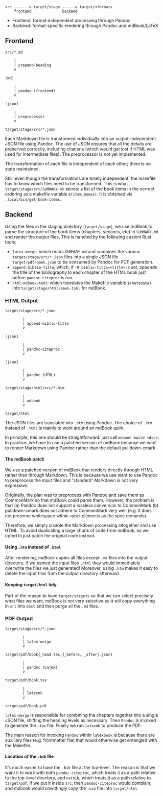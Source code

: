     src -------> target/stage ------> target/<format>
        frontend              backend

  - Frontend: format-independent processing through Pandoc
  - Backend: format-specific rendering through Pandoc and mdBook/LaTeX

## Frontend

    src/*.md

        |
        | prepend-heading
        v

    [md]

        |
        | pandoc (frontend)
        v

    [json]

        |
        | preprocessor
        v

    target/stage/src/*.json

Each Markdown file is transformed individually into an output-independent JSON file using Pandoc.  The use of JSON ensures that all the details are preserved correctly, including citations (which would get lost if HTML was used for intermediate files).  The preprocessor is not yet implemented.

The transformation of each file is independent of each other; there is no state maintained.

Still, even though the transformations are totally independent, the makefile has to know which files need to be transformed.  This is what `target/stage/src/SUMMARY.mk` stores: a list of the book items in the correct ordering as a makefile variable `$(item_names)`.  It is obtained via `.local/bin/get-book-items`.

## Backend

Using the files in the staging directory (`target/stage`), we use mdBook to parse the structure of the book items (chapters, sections, etc) in `SUMMARY.md` and render the output files.  This is handled by the following custom Rust tools:

  - `latex-merge`, which reads `SUMMARY.md` and combines the various `target/stage/src/*.json` files into a single JSON file `target/pdf/book.json` to be consumed by Pandoc for PDF generation.
  - `append-biblio-title`, which, if `-M biblio-title=<title>` is set, appends the title of the bibliography to each chapter of the HTML book just before `pandoc-citeproc` is run.
  - `html-mdbook-toml`: which translates the Makefile variable `$(metadata)` into `target/stage/html/book.toml` for mdBook.

### HTML Output

    target/stage/src/*.json

            |
            | append-biblio-title
            v

    [json]

            |
            | pandoc-citeproc
            v

    [json]

            |
            | pandoc (HTML)
            v

    target/stage/html/src/*.htm

            |
            | mdbook
            v

    target/html

The JSON files are translated into `.htm` using Pandoc.  The choice of `.htm` instead of `.html` is mainly to work around an mdBook quirk.

In principle, this one should be straightforward: just call `mdbook build <dir>`.  In practice, we have to use a patched version of mdBook because we want to render Markdown using Pandoc rather than the default pulldown-cmark.

#### The mdBook patch

We use a patched version of mdBook that renders directly through HTML rather than through Markdown.  This is because we use want to use Pandoc to preprocess the input files and “standard” Markdown is not very expressive.

Originally, the plan was to preprocess with Pandoc and save them as CommonMark so that mdBook could parse them.  However, the problem is that (a) Pandoc does not support a lossless conversion to CommonMark (b) pulldown-cmark does not adhere to CommonMark very well (e.g. it does not preserve whitespace within `<pre>` elements as the spec demands).

Therefore, we simply disable the Markdown processing altogether and use HTML.  To avoid duplicating a large chunk of code from mdBook, so we opted to just patch the original code instead.

#### Using `.htm` instead of `.html`

After rendering, mdBook copies all files except `.md` files into the output directory.  If we named the input files `.html` they would immediately overwrite the files we just generated!  Moreover, using `.htm` makes it easy to delete the input files from the output directory afterward.

#### Keeping `target/html` tidy

Part of the reason to have `target/stage` is so that we can select precisely what files we want.  mdBook is not very selective so it will copy everything in `src` into `dest` and then purge all the `.md` files.

### PDF Output

    target/stage/src/*.json

            |
            | latex-merge
            v

    target/pdf/book{_head.tex,{_before,,_after}.json}

            |
            | pandoc (LaTeX)
            v

    target/pdf/book.tex

            |
            | latexmk
            v

    target/pdf/book.pdf

`latex-merge` is responsible for combining the chapters together into a single JSON file, shifting the heading levels as necessary.  Then `Pandoc` is invoked to generate the `.tex` file.  Finally we run `latexmk` to produce the PDF.

The main reason for invoking `Pandoc` within `latexbook` is because there are auxiliary files (e.g. frontmatter file) that would otherwise get entangled with the Makefile.

#### Location of the `.bib` file

It’s much easier to have the `.bib` file at the top-level.  The reason is that we want it to work with both `pandoc-citeproc`, which treats it as a path relative to the top-level directory, and `natbib`, which treats it as a path relative to `target/pdf`.  If we put it inside `src`, then `pandoc-citeproc` would complain, and mdbook would unwittingly copy the `.bib` file into `target/html`.
